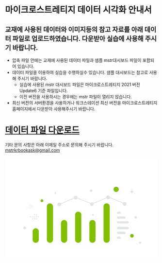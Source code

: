 마이크로스트레티지 데이터 시각화 안내서 
======================================

교재에 사용된 데이터와 이미지등의 참고 자료를 아래 데이터 파일로 업로드하였습니다. 다운받아 실습에 사용해 주시기 바랍니다.
------------------------------------------------------------------------------------------- 

* 압축 파일 안에는 교재에 사용된 데이터 파일과 샘플 mstr대시보드 파일이 포함되어 있습니다. 
* 데이터 파일을 이용하여 실습을 수행하실수 있습니다. 샘플 대시보드는 참고로 사용해 주시기 바랍니다. 
  * 실습에 사용된 mstr 대시보드 파일은 마이크로스트레티지 2021 버전 Update6 기준 파일입니다. 
  * 이전 버전을 사용하시는 경우에는 mstr 파일이 열리지 않습니다. 
* 최신 버전의 서버환경을 사용하거나 워크스테이션 최신 버전을 마이크로스트레티지 홈페이지에서 다운받아 사용해주시기 바랍니다. 

[데이터 파일 다운로드](MstrGuideBookDataFiles.zip)
======================================

기타 문의 사항은 아래 이메일 주소로 문의해 주시기 바랍니다. 
mstrkrbookask@gmail.com


![책 커버 페이지](images/logo.png)
